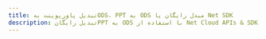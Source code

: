 ---title: تبدیل پاورپوینت بهODS، PPT به ODS مبدل رایگان یا Net SDKdescription: تبدیل رایگانPPT به ODS با استفاده از Net Cloud APIs & SDK. همچنین اسناد Microsoft PowerPoint را در Cloud ایجاد، ویرایش و رندر کنید.---